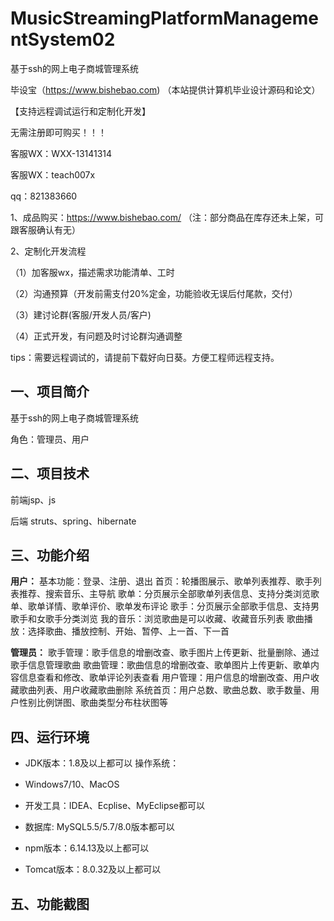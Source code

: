 # MusicStreamingPlatformManagementSystem02
 基于ssh的网上电子商城管理系统

毕设宝（https://www.bishebao.com) （本站提供计算机毕业设计源码和论文）

【支持远程调试运行和定制化开发】

无需注册即可购买！！！

客服WX：WXX-13141314

客服WX：teach007x

qq：821383660


1、成品购买：https://www.bishebao.com/ （注：部分商品在库存还未上架，可跟客服确认有无）

2、定制化开发流程

（1）加客服wx，描述需求功能清单、工时

（2）沟通预算（开发前需支付20%定金，功能验收无误后付尾款，交付）

（3）建讨论群(客服/开发人员/客户)

（4）正式开发，有问题及时讨论群沟通调整

tips：需要远程调试的，请提前下载好向日葵。方便工程师远程支持。
<h2>一、项目简介</h2>
基于ssh的网上电子商城管理系统

角色：管理员、用户
<h2>二、项目技术</h2>
前端jsp、js

后端 struts、spring、hibernate
<h2>三、功能介绍</h2>
<div class="markdown-heading" dir="auto">
<div class="markdown-heading" dir="auto">

<strong>用户：</strong>
基本功能：登录、注册、退出
首页：轮播图展示、歌单列表推荐、歌手列表推荐、搜索音乐、主导航
歌单：分页展示全部歌单列表信息、支持分类浏览歌单、歌单详情、歌单评价、歌单发布评论
歌手：分页展示全部歌手信息、支持男歌手和女歌手分类浏览
我的音乐：浏览歌曲是可以收藏、收藏音乐列表
歌曲播放：选择歌曲、播放控制、开始、暂停、上一首、下一首

<strong>管理员：</strong>
歌手管理：歌手信息的增删改查、歌手图片上传更新、批量删除、通过歌手信息管理歌曲
歌曲管理：歌曲信息的增删改查、歌单图片上传更新、歌单内容信息查看和修改、歌单评论列表查看
用户管理：用户信息的增删改查、用户收藏歌曲列表、用户收藏歌曲删除
系统首页：用户总数、歌曲总数、歌手数量、用户性别比例饼图、歌曲类型分布柱状图等

</div>
</div>
<h2>四、运行环境</h2>
<ul dir="auto">
 	<li>
<p dir="auto">JDK版本：1.8及以上都可以 操作系统：</p>
</li>
 	<li>
<p dir="auto">Windows7/10、MacOS</p>
</li>
 	<li>
<p dir="auto">开发工具：IDEA、Ecplise、MyEclipse都可以</p>
</li>
 	<li>
<p dir="auto">数据库: MySQL5.5/5.7/8.0版本都可以</p>
</li>
 	<li>
<p dir="auto">npm版本：6.14.13及以上都可以</p>
</li>
 	<li>
<p dir="auto">Tomcat版本：8.0.32及以上都可以</p>
</li>
</ul>
<h2>五、功能截图</h2>
<img class="aligncenter size-full wp-image" src="https://www.bishebao.com/wp-content/uploads/2024/07/Java毕业设计-基于ssm的音乐播放平台管理系统/result/image_1_1.png" alt="" />
<img class="aligncenter size-full wp-image" src="https://www.bishebao.com/wp-content/uploads/2024/07/Java毕业设计-基于ssm的音乐播放平台管理系统/result/image_2_2.png" alt="" />
<img class="aligncenter size-full wp-image" src="https://www.bishebao.com/wp-content/uploads/2024/07/Java毕业设计-基于ssm的音乐播放平台管理系统/result/image_3_3.png" alt="" />
<img class="aligncenter size-full wp-image" src="https://www.bishebao.com/wp-content/uploads/2024/07/Java毕业设计-基于ssm的音乐播放平台管理系统/result/image_4_4.png" alt="" />
<img class="aligncenter size-full wp-image" src="https://www.bishebao.com/wp-content/uploads/2024/07/Java毕业设计-基于ssm的音乐播放平台管理系统/result/image_5_5.png" alt="" />
<img class="aligncenter size-full wp-image" src="https://www.bishebao.com/wp-content/uploads/2024/07/Java毕业设计-基于ssm的音乐播放平台管理系统/result/image_6_6.png" alt="" />
<img class="aligncenter size-full wp-image" src="https://www.bishebao.com/wp-content/uploads/2024/07/Java毕业设计-基于ssm的音乐播放平台管理系统/result/image_7_7.png" alt="" />
<img class="aligncenter size-full wp-image" src="https://www.bishebao.com/wp-content/uploads/2024/07/Java毕业设计-基于ssm的音乐播放平台管理系统/result/image_8_8.png" alt="" />